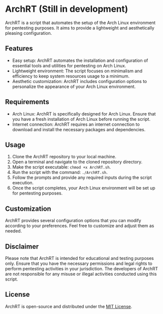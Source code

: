 # ArchRT (Still in development)

ArchRT is a script that automates the setup of the Arch Linux environment for pentesting purposes. It aims to provide a lightweight and aesthetically pleasing configuration.

## Features

- Easy setup: ArchRT automates the installation and configuration of essential tools and utilities for pentesting on Arch Linux.
- Lightweight environment: The script focuses on minimalism and efficiency to keep system resources usage to a minimum.
- Aesthetic customization: ArchRT includes configuration options to personalize the appearance of your Arch Linux environment.

## Requirements

- Arch Linux: ArchRT is specifically designed for Arch Linux. Ensure that you have a fresh installation of Arch Linux before running the script.
- Internet connection: ArchRT requires an internet connection to download and install the necessary packages and dependencies.

## Usage

1. Clone the ArchRT repository to your local machine.
2. Open a terminal and navigate to the cloned repository directory.
3. Make the script executable: `chmod +x ArchRT.sh`.
4. Run the script with the command: `./ArchRT.sh`.
5. Follow the prompts and provide any required inputs during the script execution.
6. Once the script completes, your Arch Linux environment will be set up for pentesting purposes.

## Customization

ArchRT provides several configuration options that you can modify according to your preferences. Feel free to customize and adjust them as needed.

## Disclaimer

Please note that ArchRT is intended for educational and testing purposes only. Ensure that you have the necessary permissions and legal rights to perform pentesting activities in your jurisdiction. The developers of ArchRT are not responsible for any misuse or illegal activities conducted using this script.

## License

ArchRT is open-source and distributed under the [MIT License](LICENSE).
